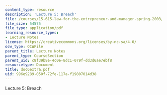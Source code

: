 ```yaml
---
content_type: resource
description: 'Lecture 5: Breach'
file: /courses/15-615-law-for-the-entrepreneur-and-manager-spring-2003/996e9289050f72fe117af19807014d38_doc6extra.pdf
file_size: 54575
file_type: application/pdf
learning_resource_types:
- Lecture Notes
license: https://creativecommons.org/licenses/by-nc-sa/4.0/
ocw_type: OCWFile
parent_title: Lecture Notes
parent_type: CourseSection
parent_uid: c8f39b8e-4c0e-8dc1-079f-dd3d6ae7ebf8
resourcetype: Document
title: doc6extra.pdf
uid: 996e9289-050f-72fe-117a-f19807014d38
---
```

Lecture 5: Breach